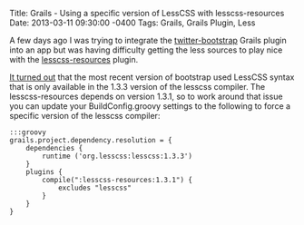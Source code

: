 Title: Grails - Using a specific version of LessCSS with lesscss-resources
Date: 2013-03-11 09:30:00 -0400
Tags: Grails, Grails Plugin, Less

A few days ago I was trying to integrate the [twitter-bootstrap](http://grails.org/plugin/twitter-bootstrap) Grails plugin into an app but was
    having difficulty getting the less sources to play nice with the [lesscss-resources](http://grails.org/plugin/lesscss-resources) plugin.

[It turned out](https://github.com/paulfairless/grails-lesscss-resources/issues/45) that the most recent
    version of bootstrap used LessCSS syntax that is only available in the 1.3.3 version of the lesscss compiler. The
    lesscss-resources depends on version 1.3.1, so to work around that issue you can update your BuildConfig.groovy settings to the following to force a specific version of the lesscss compiler:


    :::groovy
    grails.project.dependency.resolution = {
        dependencies {
            runtime ('org.lesscss:lesscss:1.3.3')
        }
        plugins {
            compile(":lesscss-resources:1.3.1") {
                excludes "lesscss"
            }
        }
    }
